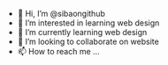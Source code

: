 - 👋 Hi, I’m @sibaongithub
- 👀 I’m interested in learning web design 
- 🌱 I’m currently learning web design
- 💞️ I’m looking to collaborate on website
- 📫 How to reach me ...

<!---
sibaongithub/sibaongithub is a ✨ special ✨ repository because its `README.md` (this file) appears on your GitHub profile.
You can click the Preview link to take a look at your changes.
--->
